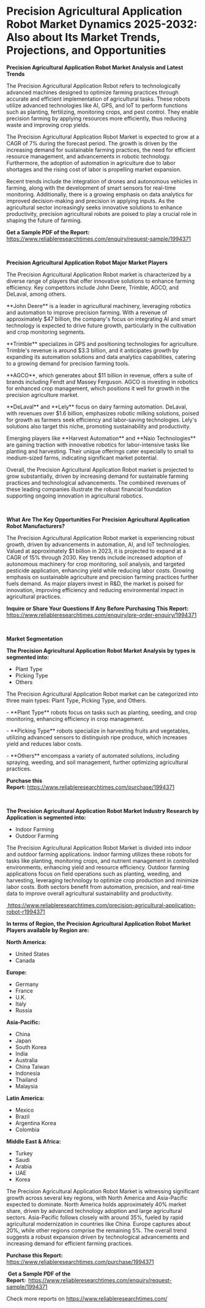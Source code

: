 <p><h1>Precision Agricultural Application Robot Market Dynamics 2025-2032: Also about Its Market Trends, Projections, and Opportunities</h1></p><p><strong>Precision Agricultural Application Robot Market Analysis and Latest Trends</strong></p>
<p><p>The Precision Agricultural Application Robot refers to technologically advanced machines designed to optimize farming practices through accurate and efficient implementation of agricultural tasks. These robots utilize advanced technologies like AI, GPS, and IoT to perform functions such as planting, fertilizing, monitoring crops, and pest control. They enable precision farming by applying resources more efficiently, thus reducing waste and improving crop yields.</p><p>The Precision Agricultural Application Robot Market is expected to grow at a CAGR of 7% during the forecast period. The growth is driven by the increasing demand for sustainable farming practices, the need for efficient resource management, and advancements in robotic technology. Furthermore, the adoption of automation in agriculture due to labor shortages and the rising cost of labor is propelling market expansion.</p><p>Recent trends include the integration of drones and autonomous vehicles in farming, along with the development of smart sensors for real-time monitoring. Additionally, there is a growing emphasis on data analytics for improved decision-making and precision in applying inputs. As the agricultural sector increasingly seeks innovative solutions to enhance productivity, precision agricultural robots are poised to play a crucial role in shaping the future of farming.</p></p>
<p><strong>Get a Sample PDF of the Report:&nbsp;</strong> <a href="https://www.reliableresearchtimes.com/enquiry/request-sample/1994371?utm_campaign=3252&utm_medium=2&utm_source=Github&utm_content=ia&utm_term=30032025&utm_id=precision-agricultural-application-robot">https://www.reliableresearchtimes.com/enquiry/request-sample/1994371</a></p>
<p>&nbsp;</p>
<p><strong>Precision Agricultural Application Robot Major Market Players</strong></p>
<p><p>The Precision Agricultural Application Robot market is characterized by a diverse range of players that offer innovative solutions to enhance farming efficiency. Key competitors include John Deere, Trimble, AGCO, and DeLaval, among others.</p><p>**John Deere** is a leader in agricultural machinery, leveraging robotics and automation to improve precision farming. With a revenue of approximately $47 billion, the company's focus on integrating AI and smart technology is expected to drive future growth, particularly in the cultivation and crop monitoring segments.</p><p>**Trimble** specializes in GPS and positioning technologies for agriculture. Trimble's revenue is around $3.3 billion, and it anticipates growth by expanding its automation solutions and data analytics capabilities, catering to a growing demand for precision farming tools.</p><p>**AGCO**, which generates about $11 billion in revenue, offers a suite of brands including Fendt and Massey Ferguson. AGCO is investing in robotics for enhanced crop management, which positions it well for growth in the precision agriculture market. </p><p>**DeLaval** and **Lely** focus on dairy farming automation. DeLaval, with revenues over $1.6 billion, emphasizes robotic milking solutions, poised for growth as farmers seek efficiency and labor-saving technologies. Lely's solutions also target this niche, promoting sustainability and productivity.</p><p>Emerging players like **Harvest Automation** and **Naio Technologies** are gaining traction with innovative robotics for labor-intensive tasks like planting and harvesting. Their unique offerings cater especially to small to medium-sized farms, indicating significant market potential.</p><p>Overall, the Precision Agricultural Application Robot market is projected to grow substantially, driven by increasing demand for sustainable farming practices and technological advancements. The combined revenues of these leading companies illustrate the robust financial foundation supporting ongoing innovation in agricultural robotics.</p></p>
<p>&nbsp;</p>
<p><strong>What Are The Key Opportunities For Precision Agricultural Application Robot Manufacturers?</strong></p>
<p><p>The Precision Agricultural Application Robot market is experiencing robust growth, driven by advancements in automation, AI, and IoT technologies. Valued at approximately $1 billion in 2023, it is projected to expand at a CAGR of 15% through 2030. Key trends include increased adoption of autonomous machinery for crop monitoring, soil analysis, and targeted pesticide application, enhancing yield while reducing labor costs. Growing emphasis on sustainable agriculture and precision farming practices further fuels demand. As major players invest in R&D, the market is poised for innovation, improving efficiency and reducing environmental impact in agricultural practices.</p></p>
<p><strong>Inquire or Share Your Questions If Any Before Purchasing This Report:</strong> <a href="https://www.reliableresearchtimes.com/enquiry/pre-order-enquiry/1994371?utm_campaign=3252&utm_medium=2&utm_source=Github&utm_content=ia&utm_term=30032025&utm_id=precision-agricultural-application-robot">https://www.reliableresearchtimes.com/enquiry/pre-order-enquiry/1994371</a></p>
<p>&nbsp;</p>
<p><strong>Market Segmentation</strong></p>
<p><strong>The Precision Agricultural Application Robot Market Analysis by types is segmented into:</strong></p>
<p><ul><li>Plant Type</li><li>Picking Type</li><li>Others</li></ul></p>
<p><p>The Precision Agricultural Application Robot market can be categorized into three main types: Plant Type, Picking Type, and Others. </p><p>- **Plant Type** robots focus on tasks such as planting, seeding, and crop monitoring, enhancing efficiency in crop management. </p><p>- **Picking Type** robots specialize in harvesting fruits and vegetables, utilizing advanced sensors to distinguish ripe produce, which increases yield and reduces labor costs. </p><p>- **Others** encompass a variety of automated solutions, including spraying, weeding, and soil management, further optimizing agricultural practices.</p></p>
<p><strong>Purchase this Report:&nbsp;</strong><a href="https://www.reliableresearchtimes.com/purchase/1994371?utm_campaign=3252&utm_medium=2&utm_source=Github&utm_content=ia&utm_term=30032025&utm_id=precision-agricultural-application-robot">https://www.reliableresearchtimes.com/purchase/1994371</a></p>
<p>&nbsp;</p>
<p><strong>The Precision Agricultural Application Robot Market Industry Research by Application is segmented into:</strong></p>
<p><ul><li>Indoor Farming</li><li>Outdoor Farming</li></ul></p>
<p><p>The Precision Agricultural Application Robot Market is divided into indoor and outdoor farming applications. Indoor farming utilizes these robots for tasks like planting, monitoring crops, and nutrient management in controlled environments, enhancing yield and resource efficiency. Outdoor farming applications focus on field operations such as planting, weeding, and harvesting, leveraging technology to optimize crop production and minimize labor costs. Both sectors benefit from automation, precision, and real-time data to improve overall agricultural sustainability and productivity.</p></p>
<p><a href="https://www.reliableresearchtimes.com/precision-agricultural-application-robot-r1994371?utm_campaign=3252&utm_medium=2&utm_source=Github&utm_content=ia&utm_term=30032025&utm_id=precision-agricultural-application-robot">&nbsp;https://www.reliableresearchtimes.com/precision-agricultural-application-robot-r1994371</a></p>
<p><strong>In terms of Region, the Precision Agricultural Application Robot Market Players available by Region are:</strong></p>
<p>
    <p> <strong> North America: </strong>
        <ul>
            <li>United States</li>
            <li>Canada</li>
        </ul>
        </p> 
    <p> <strong> Europe: </strong>
        <ul>
            <li>Germany</li>
            <li>France</li>
            <li>U.K.</li>
            <li>Italy</li>
            <li>Russia</li>
        </ul>
        </p> 
    <p> <strong> Asia-Pacific: </strong>
        <ul>
            <li>China</li>
            <li>Japan</li>
            <li>South Korea</li>
            <li>India</li>
            <li>Australia</li>
            <li>China Taiwan</li>
            <li>Indonesia</li>
            <li>Thailand</li>
            <li>Malaysia</li>
        </ul>
        </p> 
    <p> <strong> Latin America: </strong>
        <ul>
            <li>Mexico</li>
            <li>Brazil</li>
            <li>Argentina Korea</li>
            <li>Colombia</li>
        </ul>
        </p> 
    <p> <strong> Middle East & Africa: </strong>
        <ul>
            <li>Turkey</li>
            <li>Saudi</li>
            <li>Arabia</li>
            <li>UAE</li>
            <li>Korea</li>
        </ul>
    </p>
    </p>
<p><p>The Precision Agricultural Application Robot Market is witnessing significant growth across several key regions, with North America and Asia-Pacific expected to dominate. North America holds approximately 40% market share, driven by advanced technology adoption and large agricultural sectors. Asia-Pacific follows closely with around 35%, fueled by rapid agricultural modernization in countries like China. Europe captures about 20%, while other regions comprise the remaining 5%. The overall trend suggests a robust expansion driven by technological advancements and increasing demand for efficient farming practices.</p></p>
<p><strong>Purchase this Report: </strong><a href="https://www.reliableresearchtimes.com/purchase/1994371?utm_campaign=3252&utm_medium=2&utm_source=Github&utm_content=ia&utm_term=30032025&utm_id=precision-agricultural-application-robot">https://www.reliableresearchtimes.com/purchase/1994371</a></p>
<p>&nbsp;<strong>Get a Sample PDF of the Report:&nbsp;&nbsp;</strong><a href="https://www.reliableresearchtimes.com/enquiry/request-sample/1994371?utm_campaign=3252&utm_medium=2&utm_source=Github&utm_content=ia&utm_term=30032025&utm_id=precision-agricultural-application-robot">https://www.reliableresearchtimes.com/enquiry/request-sample/1994371</a></p>
<p><strong></strong></p>
<p>Check more reports on <a href="https://www.reliableresearchtimes.com/?utm_campaign=3252&utm_medium=2&utm_source=Github&utm_content=ia&utm_term=30032025&utm_id=precision-agricultural-application-robot">https://www.reliableresearchtimes.com/</a></p>